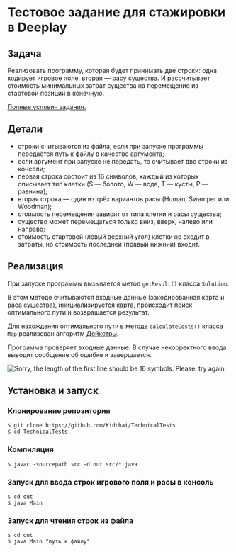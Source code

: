 # Тестовое задание для стажировки в Deeplay



## Задача
Реализовать программу, которая будет принимать две строки: одна кодирует игровое поле, вторая — расу существа. И рассчитывает стоимость минимальных затрат существа на перемещение из стартовой позиции в конечную.

[Полные условия задания.](https://github.com/Kidchai/TechnicalTests/blob/master/%D0%A2%D0%B5%D1%81%D1%82%D0%BE%D0%B2%D0%BE%D0%B5%20%D0%B7%D0%B0%D0%B4%D0%B0%D0%BD%D0%B8%D0%B5%20Java.pdf)

## Детали
* строки считываются из файла, если при запуске программы передаётся путь к файлу в качестве аргумента;
* если аргумент при запуске не передать, то считывает две строки из консоли;
* первая строка состоит из 16 символов, каждый из которых описывает тип клетки (S — болото, W — вода, T — кусты, P — равнина);
* вторая строка — один из трёх вариантов расы (Human, Swamper или Woodman);
* стоимость перемещения зависит от типа клетки и расы существа;
* существо может перемещаться только вниз, вверх, налево или направо;
* стоимость стартовой (левый верхний угол) клетки не входит в затраты, но стоимость последней (правый нижний) входит.

## Реализация
При запуске программы вызывается метод `getResult()` класса `Solution`. 

В этом методе считываются входные данные (закодированная карта и раса существа), инициализируется карта, происходит поиск оптимального пути и возвращается результат.

Для нахождения оптимального пути в методе `calculateCosts()` класса `Map` реализован алгоритм [Дейкстры](https://ru.wikipedia.org/wiki/%D0%90%D0%BB%D0%B3%D0%BE%D1%80%D0%B8%D1%82%D0%BC_%D0%94%D0%B5%D0%B9%D0%BA%D1%81%D1%82%D1%80%D1%8B). 

Программа проверяет входные данные. В случае некорректного ввода выводит сообщение об ошибке и завершается.

![Sorry, the length of the first line should be 16 symbols. Please, try again.](https://sun9-7.userapi.com/s/v1/if2/7G9Iw_90H6PBgmw3IfRPLKxl48CepolEywisp3N11B8s51-KEXDzZx9ME5yBpxgx8igk_pc-JEeqzpiek65hQixQ.jpg?size=1282x248&quality=95&type=album)

## Установка и запуск
### Клонирование репозитория
    $ git clone https://github.com/Kidchai/TechnicalTests
    $ cd TechnicalTests
### Компиляция
    $ javac -sourcepath src -d out src/*.java
### Запуск для ввода строк игрового поля и расы в консоль
    $ cd out
    $ java Main
### Запуск для чтения строк из файла
    $ cd out
    $ java Main "путь к файлу"